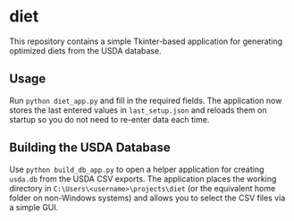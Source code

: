 # diet

This repository contains a simple Tkinter-based application for generating optimized diets from the USDA database.

## Usage
Run `python diet_app.py` and fill in the required fields. The application now stores the last entered values in `last_setup.json` and reloads them on startup so you do not need to re-enter data each time.

## Building the USDA Database
Use `python build_db_app.py` to open a helper application for creating `usda.db` from the USDA CSV exports. The application places the working directory in `C:\Users\<username>\projects\diet` (or the equivalent home folder on non-Windows systems) and allows you to select the CSV files via a simple GUI.
